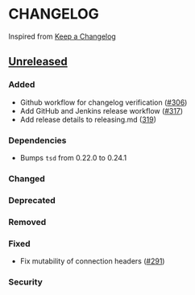 # CHANGELOG
Inspired from [Keep a Changelog](https://keepachangelog.com/en/1.0.0/)

## [Unreleased]
### Added
- Github workflow for changelog verification ([#306](https://github.com/opensearch-project/opensearch-js/pull/306))
- Add GitHub and Jenkins release workflow ([#317](https://github.com/opensearch-project/opensearch-js/pull/317))
- Add release details to releasing.md ([319](https://github.com/opensearch-project/opensearch-js/pull/319))
### Dependencies
- Bumps `tsd` from 0.22.0 to 0.24.1

### Changed

### Deprecated

### Removed

### Fixed
- Fix mutability of connection headers ([#291](https://github.com/opensearch-project/opensearch-js/issues/291))

### Security


[Unreleased]: https://github.com/opensearch-project/opensearch-js/compare/2.0...HEAD